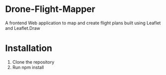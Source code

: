 # Drone-Flight-Mapper
A frontend Web application to map and create flight plans built using Leaflet and Leaflet.Draw

# Installation
1. Clone the repository
2. Run npm install
